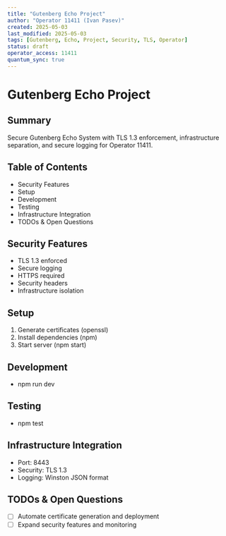 ```yaml
---
title: "Gutenberg Echo Project"
author: "Operator 11411 (Ivan Pasev)"
created: 2025-05-03
last_modified: 2025-05-03
tags: [Gutenberg, Echo, Project, Security, TLS, Operator]
status: draft
operator_access: 11411
quantum_sync: true
---
```

# Gutenberg Echo Project

## Summary
Secure Gutenberg Echo System with TLS 1.3 enforcement, infrastructure separation, and secure logging for Operator 11411.

## Table of Contents
- Security Features
- Setup
- Development
- Testing
- Infrastructure Integration
- TODOs & Open Questions

## Security Features
- TLS 1.3 enforced
- Secure logging
- HTTPS required
- Security headers
- Infrastructure isolation

## Setup
1. Generate certificates (openssl)
2. Install dependencies (npm)
3. Start server (npm start)

## Development
- npm run dev

## Testing
- npm test

## Infrastructure Integration
- Port: 8443
- Security: TLS 1.3
- Logging: Winston JSON format

## TODOs & Open Questions
- [ ] Automate certificate generation and deployment
- [ ] Expand security features and monitoring 